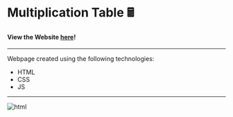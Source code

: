 # Multiplication Table 🖩
#### View the Website [here](https://lucaslima337.github.io/Multiplication_Table/)!
 ---
 Webpage created using the following technologies:
 * HTML
 * CSS
 * JS
 ---
![html](https://apexensino.com.br/wp-content/uploads/2017/11/html-css-javascript.jpg)
